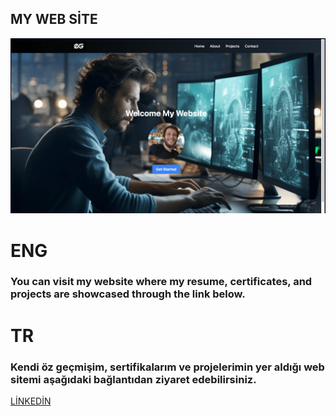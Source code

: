 ## MY WEB SİTE
 
 ![Example Image](./src/eg-web-ekran.png)

 # ENG

 ### You can visit my website where my resume, certificates, and projects are showcased through the link below.   


 # TR
 
 ### Kendi öz geçmişim, sertifikalarım ve projelerimin yer aldığı web sitemi aşağıdaki bağlantıdan ziyaret edebilirsiniz.



 [LİNKEDİN](https://www.linkedin.com/in/emrgcmn/)